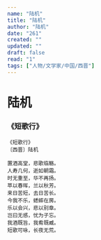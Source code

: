 ```yaml
---
name: "陆机"
title: "陆机"
author: "陆机"
date: "261"
created: ""
updated: ""
draft: false
read: "1"
tags: ["人物/文学家/中国/西晋"]
---
```


# 陆机

### 《短歌行》

```
《短歌行》
〔西晋〕陆机

置酒高堂，悲歌临觞。
人寿几何，逝如朝霜。
时无重至，华不再扬。
苹以春晖，兰以秋芳。
来日苦短，去日苦长。
今我不乐，蟋蟀在房。
乐以会兴，悲以别章。
岂曰无感，忧为子忘。
我酒既旨，我肴既臧。
短歌可咏，长夜无荒。
```
